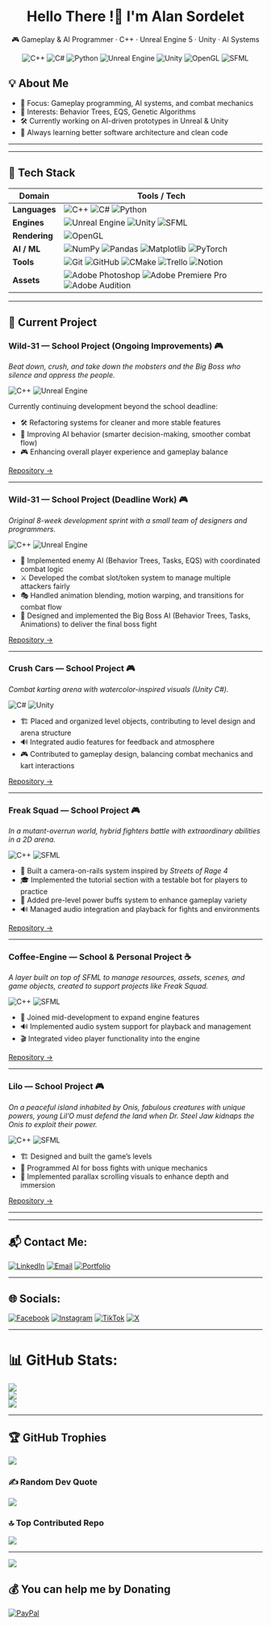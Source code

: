 <div align="center">

# Hello There !👋 I'm Alan Sordelet  
🎮 Gameplay & AI Programmer · C++ · Unreal Engine 5 · Unity · AI Systems  

![C++](https://img.shields.io/badge/C++-17%2F20-blue) 
![C#](https://img.shields.io/badge/C%23-Unity-purple) 
![Python](https://img.shields.io/badge/Python-3-yellow) 
![Unreal Engine](https://img.shields.io/badge/Unreal%20Engine-5-black) 
![Unity](https://img.shields.io/badge/Unity-2023-green) 
![OpenGL](https://img.shields.io/badge/OpenGL-Rendering-lightblue) 
![SFML](https://img.shields.io/badge/SFML-C++-brightgreen)  

</div>

## 💡 About Me
- 🎯 Focus: Gameplay programming, AI systems, and combat mechanics  
- 🔬 Interests: Behavior Trees, EQS, Genetic Algorithms  
- 🛠️ Currently working on AI-driven prototypes in Unreal & Unity  
- 🚀 Always learning better software architecture and clean code  

---
---

## 🧰 Tech Stack

| Domain         | Tools / Tech |
|----------------|--------------|
| **Languages**  | ![C++](https://img.shields.io/badge/c++-%2300599C.svg?style=for-the-badge&logo=c%2B%2B&logoColor=white) ![C#](https://img.shields.io/badge/c%23-%23239120.svg?style=for-the-badge&logo=csharp&logoColor=white) ![Python](https://img.shields.io/badge/python-3670A0?style=for-the-badge&logo=python&logoColor=ffdd54) |
| **Engines**    | ![Unreal Engine](https://img.shields.io/badge/unrealengine-%23313131.svg?style=for-the-badge&logo=unrealengine&logoColor=white) ![Unity](https://img.shields.io/badge/unity-%23000000.svg?style=for-the-badge&logo=unity&logoColor=white) ![SFML](https://img.shields.io/badge/SFML-C++-brightgreen?style=for-the-badge) |
| **Rendering**  | ![OpenGL](https://img.shields.io/badge/OpenGL-white?logo=OpenGL&style=for-the-badge) |
| **AI / ML**    | ![NumPy](https://img.shields.io/badge/numpy-%23013243.svg?style=for-the-badge&logo=numpy&logoColor=white) ![Pandas](https://img.shields.io/badge/pandas-%23150458.svg?style=for-the-badge&logo=pandas&logoColor=white) ![Matplotlib](https://img.shields.io/badge/Matplotlib-%23ffffff.svg?style=for-the-badge&logo=Matplotlib&logoColor=black) ![PyTorch](https://img.shields.io/badge/PyTorch-%23EE4C2C.svg?style=for-the-badge&logo=PyTorch&logoColor=white) |
| **Tools**      | ![Git](https://img.shields.io/badge/git-%23F05033.svg?style=for-the-badge&logo=git&logoColor=white) ![GitHub](https://img.shields.io/badge/github-%23121011.svg?style=for-the-badge&logo=github&logoColor=white) ![CMake](https://img.shields.io/badge/CMake-%23008FBA.svg?style=for-the-badge&logo=cmake&logoColor=white) ![Trello](https://img.shields.io/badge/Trello-%23026AA7.svg?style=for-the-badge&logo=Trello&logoColor=white) ![Notion](https://img.shields.io/badge/Notion-%23000000.svg?style=for-the-badge&logo=notion&logoColor=white) |
| **Assets**      | ![Adobe Photoshop](https://img.shields.io/badge/adobe%20photoshop-%2331A8FF.svg?style=for-the-badge&logo=adobe%20photoshop&logoColor=white) ![Adobe Premiere Pro](https://img.shields.io/badge/Adobe%20Premiere%20Pro-9999FF.svg?style=for-the-badge&logo=Adobe%20Premiere%20Pro&logoColor=white) ![Adobe Audition](https://img.shields.io/badge/Adobe%20Audition-9999FF.svg?style=for-the-badge&logo=Adobe%20Audition&logoColor=white) |

---
## 🔨 Current Project

### **Wild-31 — School Project (Ongoing Improvements)** 🎮  
*Beat down, crush, and take down the mobsters and the Big Boss who silence and oppress the people.*  

![C++](https://img.shields.io/badge/c++-%2300599C.svg?style=for-the-badge&logo=c%2B%2B&logoColor=white) 
![Unreal Engine](https://img.shields.io/badge/unrealengine-%23313131.svg?style=for-the-badge&logo=unrealengine&logoColor=white) 

Currently continuing development beyond the school deadline:  
- 🛠️ Refactoring systems for cleaner and more stable features  
- 🤖 Improving AI behavior (smarter decision-making, smoother combat flow)  
- 🎮 Enhancing overall player experience and gameplay balance  

[Repository →](https://github.com/GameAcademy84/Project-Wild)

---

### **Wild-31 — School Project (Deadline Work)** 🎮  
*Original 8-week development sprint with a small team of designers and programmers.*  

![C++](https://img.shields.io/badge/c++-%2300599C.svg?style=for-the-badge&logo=c%2B%2B&logoColor=white) 
![Unreal Engine](https://img.shields.io/badge/unrealengine-%23313131.svg?style=for-the-badge&logo=unrealengine&logoColor=white) 

- 🤖 Implemented enemy AI (Behavior Trees, Tasks, EQS) with coordinated combat logic  
- ⚔️ Developed the combat slot/token system to manage multiple attackers fairly  
- 🎭 Handled animation blending, motion warping, and transitions for combat flow  
- 👹 Designed and implemented the Big Boss AI (Behavior Trees, Tasks, Animations) to deliver the final boss fight 

[Repository →](https://github.com/GameAcademy84/Project-Wild)

---

### **Crush Cars — School Project** 🎮  
*Combat karting arena with watercolor-inspired visuals (Unity C#).*  

![C#](https://img.shields.io/badge/c%23-%23239120.svg?style=for-the-badge&logo=csharp&logoColor=white) 
![Unity](https://img.shields.io/badge/unity-%23000000.svg?style=for-the-badge&logo=unity&logoColor=white) 

- 🏗️ Placed and organized level objects, contributing to level design and arena structure
- 🔊 Integrated audio features for feedback and atmosphere  
- 🎮 Contributed to gameplay design, balancing combat mechanics and kart interactions  

[Repository →](https://github.com/GameAcademy84/CrushCars)

---

### **Freak Squad — School Project** 🎮  
*In a mutant-overrun world, hybrid fighters battle with extraordinary abilities in a 2D arena.*  

![C++](https://img.shields.io/badge/c++-%2300599C.svg?style=for-the-badge&logo=c%2B%2B&logoColor=white) 
![SFML](https://img.shields.io/badge/SFML-C++-brightgreen?style=for-the-badge)  

- 🎥 Built a camera-on-rails system inspired by *Streets of Rage 4*  
- 🎓 Implemented the tutorial section with a testable bot for players to practice  
- 💪 Added pre-level power buffs system to enhance gameplay variety  
- 🔊 Managed audio integration and playback for fights and environments 

[Repository →](https://github.com/GameAcademy84/Freak_Squad)

---

### **Coffee-Engine — School & Personal Project** ☕  
*A layer built on top of SFML to manage resources, assets, scenes, and game objects, created to support projects like Freak Squad.*  

![C++](https://img.shields.io/badge/c++-%2300599C.svg?style=for-the-badge&logo=c%2B%2B&logoColor=white) 
![SFML](https://img.shields.io/badge/SFML-C++-brightgreen?style=for-the-badge)  

- 🤝 Joined mid-development to expand engine features
- 🔊 Implemented audio system support for playback and management  
- 🎬 Integrated video player functionality into the engine   

[Repository →](https://github.com/GameAcademy84/Coffee_Engine)

---

### **Lilo — School Project** 🎮  
*On a peaceful island inhabited by Onis, fabulous creatures with unique powers, young Lil’O must defend the land when Dr. Steel Jaw kidnaps the Onis to exploit their power.*  

![C++](https://img.shields.io/badge/c++-%2300599C.svg?style=for-the-badge&logo=c%2B%2B&logoColor=white) 
![SFML](https://img.shields.io/badge/SFML-C++-brightgreen?style=for-the-badge)  

- 🏗️ Designed and built the game’s levels  
- 🤖 Programmed AI for boss fights with unique mechanics  
- 🌄 Implemented parallax scrolling visuals to enhance depth and immersion  

[Repository →](https://github.com/GameAcademy84/Lilo_Project)

---
---

## 📬 Contact Me:
[![LinkedIn](https://img.shields.io/badge/LinkedIn-%230077B5.svg?logo=linkedin&logoColor=white)](https://linkedin.com/in/alan-p-sordelet) 
[![Email](https://img.shields.io/badge/Email-D14836?logo=gmail&logoColor=white)](mailto:alansordelet.as@gmail.com) 
[![Portfolio](https://img.shields.io/badge/Portfolio-%23000000.svg?logo=firefox&logoColor=%23FF7139)](https://alansordeletas.wixsite.com/game)

---

## 🌐 Socials:
[![Facebook](https://img.shields.io/badge/Facebook-%231877F2.svg?logo=Facebook&logoColor=white)](https://facebook.com/AlanSordelet) 
[![Instagram](https://img.shields.io/badge/Instagram-%23E4405F.svg?logo=Instagram&logoColor=white)](https://instagram.com/alan_sordelet) 
[![TikTok](https://img.shields.io/badge/TikTok-%23000000.svg?logo=TikTok&logoColor=white)](https://tiktok.com/@alansordelet) 
[![X](https://img.shields.io/badge/X-black.svg?logo=X&logoColor=white)](https://x.com/AlanSortdeLa)


---

# 📊 GitHub Stats:
![](https://github-readme-stats.vercel.app/api?username=alansordelet&theme=dark&hide_border=false&include_all_commits=false&count_private=false)<br/>
![](https://nirzak-streak-stats.vercel.app/?user=alansordelet&theme=dark&hide_border=false)<br/>
![](https://github-readme-stats.vercel.app/api/top-langs/?username=alansordelet&theme=dark&hide_border=false&include_all_commits=false&count_private=false&layout=compact)

---

## 🏆 GitHub Trophies
![](https://github-profile-trophy.vercel.app/?username=alansordelet&theme=radical&no-frame=true&no-bg=false&margin-w=4)

### ✍️ Random Dev Quote
![](https://quotes-github-readme.vercel.app/api?type=horizontal&theme=radical)

### 🔝 Top Contributed Repo
![](https://github-contributor-stats.vercel.app/api?username=alansordelet&limit=5&theme=dark&combine_all_yearly_contributions=true)

---
[![](https://visitcount.itsvg.in/api?id=alansordelet&icon=0&color=0)](https://visitcount.itsvg.in)

  ## 💰 You can help me by Donating
  [![PayPal](https://img.shields.io/badge/PayPal-00457C?style=for-the-badge&logo=paypal&logoColor=white)](https://paypal.me/AlanSordelet) 

  
